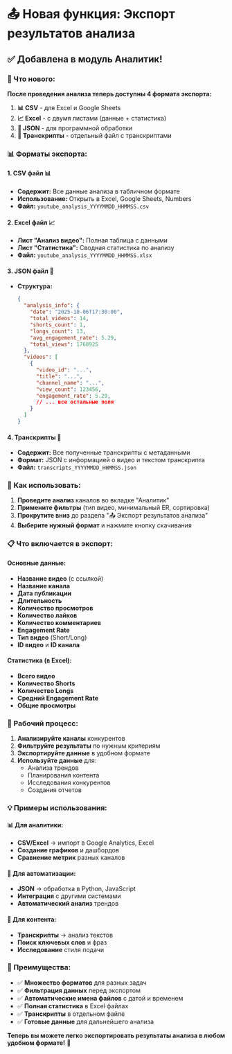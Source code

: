 # 📤 Новая функция: Экспорт результатов анализа

## ✅ Добавлена в модуль Аналитик!

### 🚀 Что нового:

**После проведения анализа теперь доступны 4 формата экспорта:**

1. **📊 CSV** - для Excel и Google Sheets
2. **📈 Excel** - с двумя листами (данные + статистика)
3. **📄 JSON** - для программной обработки
4. **📝 Транскрипты** - отдельный файл с транскриптами

### 📊 Форматы экспорта:

#### 1. **CSV файл** 📊
- **Содержит:** Все данные анализа в табличном формате
- **Использование:** Открыть в Excel, Google Sheets, Numbers
- **Файл:** `youtube_analysis_YYYYMMDD_HHMMSS.csv`

#### 2. **Excel файл** 📈
- **Лист "Анализ видео":** Полная таблица с данными
- **Лист "Статистика":** Сводная статистика по анализу
- **Файл:** `youtube_analysis_YYYYMMDD_HHMMSS.xlsx`

#### 3. **JSON файл** 📄
- **Структура:**
  ```json
  {
    "analysis_info": {
      "date": "2025-10-06T17:30:00",
      "total_videos": 14,
      "shorts_count": 1,
      "longs_count": 13,
      "avg_engagement_rate": 5.29,
      "total_views": 1760925
    },
    "videos": [
      {
        "video_id": "...",
        "title": "...",
        "channel_name": "...",
        "view_count": 123456,
        "engagement_rate": 5.29,
        // ... все остальные поля
      }
    ]
  }
  ```

#### 4. **Транскрипты** 📝
- **Содержит:** Все полученные транскрипты с метаданными
- **Формат:** JSON с информацией о видео и текстом транскрипта
- **Файл:** `transcripts_YYYYMMDD_HHMMSS.json`

### 🎯 Как использовать:

1. **Проведите анализ** каналов во вкладке "Аналитик"
2. **Примените фильтры** (тип видео, минимальный ER, сортировка)
3. **Прокрутите вниз** до раздела "📤 Экспорт результатов анализа"
4. **Выберите нужный формат** и нажмите кнопку скачивания

### 📋 Что включается в экспорт:

#### Основные данные:
- **Название видео** (с ссылкой)
- **Название канала**
- **Дата публикации**
- **Длительность**
- **Количество просмотров**
- **Количество лайков**
- **Количество комментариев**
- **Engagement Rate**
- **Тип видео** (Short/Long)
- **ID видео** и **ID канала**

#### Статистика (в Excel):
- **Всего видео**
- **Количество Shorts**
- **Количество Longs**
- **Средний Engagement Rate**
- **Общие просмотры**

### 🔄 Рабочий процесс:

1. **Анализируйте каналы** конкурентов
2. **Фильтруйте результаты** по нужным критериям
3. **Экспортируйте данные** в удобном формате
4. **Используйте данные** для:
   - Анализа трендов
   - Планирования контента
   - Исследования конкурентов
   - Создания отчетов

### 💡 Примеры использования:

#### 📊 Для аналитики:
- **CSV/Excel** → импорт в Google Analytics, Excel
- **Создание графиков** и дашбордов
- **Сравнение метрик** разных каналов

#### 🤖 Для автоматизации:
- **JSON** → обработка в Python, JavaScript
- **Интеграция** с другими системами
- **Автоматический анализ** трендов

#### 📝 Для контента:
- **Транскрипты** → анализ текстов
- **Поиск ключевых слов** и фраз
- **Исследование** стиля подачи

### 🎊 Преимущества:

- ✅ **Множество форматов** для разных задач
- ✅ **Фильтрация данных** перед экспортом
- ✅ **Автоматические имена файлов** с датой и временем
- ✅ **Полная статистика** в Excel файлах
- ✅ **Транскрипты** в отдельном файле
- ✅ **Готовые данные** для дальнейшего анализа

**Теперь вы можете легко экспортировать результаты анализа в любом удобном формате!** 🎉









